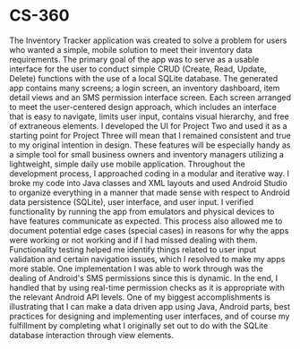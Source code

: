 # CS-360
The Inventory Tracker application was created to solve a problem for users who wanted a simple, mobile solution to meet their inventory data requirements. The primary goal of the app was to serve as a usable interface for the user to conduct simple CRUD (Create, Read, Update, Delete) functions with the use of a local SQLite database. The generated app contains many screens; a login screen, an inventory dashboard, item detail views and an SMS permission interface screen. Each screen arranged to meet the user-centered design approach, which includes an interface that is easy to navigate, limits user input, contains visual hierarchy, and free of extraneous elements. I developed the UI for Project Two and used it as a starting point for Project Three will mean that I remained consistent and true to my original intention in design. These features will be especially handy as a simple tool for small business owners and inventory managers utilizing a lightweight, simple daily use mobile application.
Throughout the development process, I approached coding in a modular and iterative way. I broke my code into Java classes and XML layouts and used Android Studio to organize everything in a manner that made sense with respect to Android data persistence (SQLite), user interface, and user input. I verified functionality by running the app from emulators and physical devices to have features communicate as expected. This process also allowed me to document potential edge cases (special cases) in reasons for why the apps were working or not working and if I had missed dealing with them. Functionality testing helped me identify things related to user input validation and certain navigation issues, which I resolved to make my apps more stable. One implementation I was able to work through was the dealing of Android's SMS permissions since this is dynamic. In the end, I handled that by using real-time permission checks as it is appropriate with the relevant Android API levels. One of my biggest accomplishments is illustrating that I can make a data driven app using Java, Android parts, best practices for designing and implementing user interfaces, and of course my fulfillment by completing what I originally set out to do with the SQLite database interaction through view elements.
